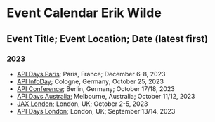 # Event Calendar Erik Wilde

## Event Title; Event Location; Date (latest first)

### 2023

- [API Days Paris](https://www.apidays.global/paris/); Paris, France; December 6-8, 2023
- [API InfoDay](https://www.infodays.de/api); Cologne, Germany; October 25, 2023
- [API Conference](https://apiconference.net/berlin/); Berlin, Germany; October 17/18, 2023
- [API Days Australia](https://www.apidays.global/australia/); Melbourne, Australia; October 11/12, 2023
- [JAX London](https://jaxlondon.com/); London, UK; October 2-5, 2023
- [API Days London](https://www.apidays.global/london/); London, UK; September 13/14, 2023
